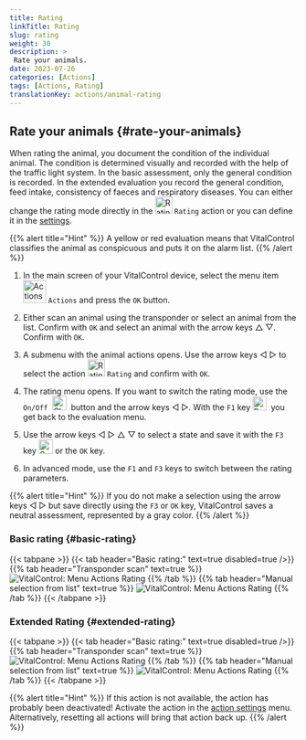 ```yaml
---
title: Rating
linkTitle: Rating
slug: rating
weight: 30
description: >
 Rate your animals.
date: 2023-07-26
categories: [Actions]
tags: [Actions, Rating]
translationKey: actions/animal-rating
---
```


## Rate your animals {#rate-your-animals}

When rating the animal, you document the condition of the individual animal. The condition is determined visually and recorded with the help of the traffic light system. In the basic assessment, only the general condition is recorded. In the extended evaluation you record the general condition, feed intake, consistency of faeces  and respiratory diseases. You can either change the rating mode directly in the <img src="/icons/actions/rating.svg" width="30" align="bottom" alt="Rating" /> `Rating` action or you can define it in the [settings](../../settings/data-acquisition/#mode-of-animal-rating).

{{% alert title="Hint" %}}
A yellow or red evaluation means that VitalControl classifies the animal as conspicuous and puts it on the alarm list.
{{% /alert %}}

1. In the main screen of your VitalControl device, select the menu item &nbsp;<img src="/icons/actions.svg" width="40" align="bottom" alt="Actions" /> `Actions` and press the `OK` button.

2. Either scan an animal using the transponder or select an animal from the list. Confirm with `OK` and select an animal with the arrow keys △ ▽. Confirm with `OK`.

3. A submenu with the animal actions opens. Use the arrow keys ◁ ▷ to select the action <img src="/icons/actions/rating.svg" width="30" align="bottom" alt="Rating" /> `Rating` and confirm with `OK`.

4. The rating menu opens. If you want to switch the rating mode, use the `On/Off` &nbsp;<img src="/icons/gear.svg" width="25" align="bottom" alt="Chain-of-actions" />&nbsp; button and the arrow keys ◁ ▷. With the `F1` key <img src="/icons/footer/exit.svg" width="24" align="bottom" alt="Back" />&nbsp; you get back to the evaluation menu.

5. Use the arrow keys ◁ ▷ △ ▽ to select a state and save it with the `F3` key <img src="/icons/footer/save.svg" width="25" align="bottom" alt="Save" /> or the `OK` key.

6. In advanced mode, use the `F1` and `F3` keys to switch between the rating parameters.

{{% alert title="Hint" %}}
If you do not make a selection using the arrow keys ◁ ▷ but save directly using the `F3` or `OK` key, VitalControl saves a neutral assessment, represented by a gray color.
{{% /alert %}}

### Basic rating {#basic-rating}

{{< tabpane >}}
{{< tab header="Basic rating:" text=true disabled=true />}}
{{% tab header="Transponder scan" text=true %}}
![VitalControl: Menu Actions Rating](../images/basicrating-scan.png "Basic rating")
{{% /tab %}}
{{% tab header="Manual selection from list" text=true %}}
![VitalControl: Menu Actions Rating](../images/basicrating.png "Basic rating")
{{% /tab %}}
{{< /tabpane >}}

### Extended Rating {#extended-rating}

{{< tabpane >}}
{{< tab header="Basic rating:" text=true disabled=true />}}
{{% tab header="Transponder scan" text=true %}}
![VitalControl: Menu Actions Rating](../images/extendedrating-scan.png "Extended rating")
{{% /tab %}}
{{% tab header="Manual selection from list" text=true %}}
![VitalControl: Menu Actions Rating](../images/extendedrating.png "Extended rating")
{{% /tab %}}
{{< /tabpane >}}

{{% alert title="Hint" %}}
If this action is not available, the action has probably been deactivated! Activate the action in the [action settings](../setting/) menu. Alternatively, resetting all actions will bring that action back up.
{{% /alert %}}
